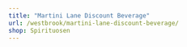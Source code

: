 ```yaml
---
title: "Martini Lane Discount Beverage"
url: /westbrook/martini-lane-discount-beverage/
shop: Spirituosen
---
```

